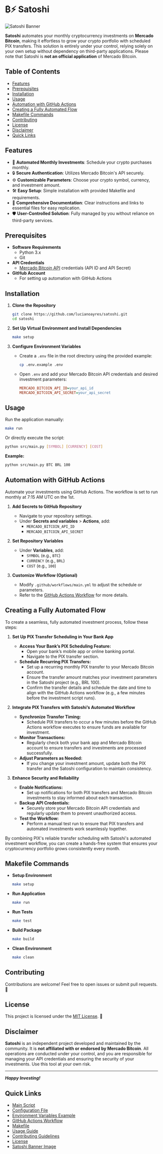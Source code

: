 # ₿⚡ Satoshi

![Satoshi Banner](https://github.com/lucianoayres/satoshi/blob/main/images/satoshi_banner_optimized.png?raw=true)

**Satoshi** automates your monthly cryptocurrency investments on **Mercado Bitcoin**, making it effortless to grow your crypto portfolio with scheduled PIX transfers. This solution is entirely under your control, relying solely on your own setup without dependency on third-party applications. Please note that Satoshi is **not an official application** of Mercado Bitcoin.

## Table of Contents

-   [Features](#features)
-   [Prerequisites](#prerequisites)
-   [Installation](#installation)
-   [Usage](#usage)
-   [Automation with GitHub Actions](#automation-with-github-actions)
-   [Creating a Fully Automated Flow](#creating-a-fully-automated-flow)
-   [Makefile Commands](#makefile-commands)
-   [Contributing](#contributing)
-   [License](#license)
-   [Disclaimer](#disclaimer)
-   [Quick Links](#quick-links)

## Features

-   📅 **Automated Monthly Investments**: Schedule your crypto purchases monthly.
-   🔒 **Secure Authentication**: Utilizes Mercado Bitcoin's API securely.
-   ⚙️ **Customizable Parameters**: Choose your crypto symbol, currency, and investment amount.
-   🛠️ **Easy Setup**: Simple installation with provided Makefile and requirements.
-   🔗 **Comprehensive Documentation**: Clear instructions and links to essential files for easy replication.
-   🛡️ **User-Controlled Solution**: Fully managed by you without reliance on third-party services.

## Prerequisites

-   **Software Requirements**
    -   Python 3.x
    -   Git
-   **API Credentials**
    -   [Mercado Bitcoin API](https://api.mercadobitcoin.net/) credentials (API ID and API Secret)
-   **GitHub Account**
    -   For setting up automation with GitHub Actions

## Installation

1. **Clone the Repository**

    ```bash
    git clone https://github.com/lucianoayres/satoshi.git
    cd satoshi
    ```

2. **Set Up Virtual Environment and Install Dependencies**

    ```bash
    make setup
    ```

3. **Configure Environment Variables**

    - Create a `.env` file in the root directory using the provided example:

        ```bash
        cp .env.example .env
        ```

    - Open `.env` and add your Mercado Bitcoin API credentials and desired investment parameters:

        ```ini
        MERCADO_BITCOIN_API_ID=your_api_id
        MERCADO_BITCOIN_API_SECRET=your_api_secret
        ```

## Usage

Run the application manually:

```bash
make run
```

Or directly execute the script:

```bash
python src/main.py [SYMBOL] [CURRENCY] [COST]
```

**Example:**

```bash
python src/main.py BTC BRL 100
```

## Automation with GitHub Actions

Automate your investments using GitHub Actions. The workflow is set to run monthly at 7:15 AM UTC on the 1st.

1. **Add Secrets to GitHub Repository**

    - Navigate to your repository settings.
    - Under **Secrets and variables** > **Actions**, add:
        - `MERCADO_BITCOIN_API_ID`
        - `MERCADO_BITCOIN_API_SECRET`

2. **Set Repository Variables**

    - Under **Variables**, add:
        - `SYMBOL` (e.g., `BTC`)
        - `CURRENCY` (e.g., `BRL`)
        - `COST` (e.g., `100`)

3. **Customize Workflow (Optional)**

    - Modify `.github/workflows/main.yml` to adjust the schedule or parameters.
    - Refer to the [GitHub Actions Workflow](.github/workflows/automated_monthly_investment.yml) for more details.

## Creating a Fully Automated Flow

To create a seamless, fully automated investment process, follow these steps:

1. **Set Up PIX Transfer Scheduling in Your Bank App**

    - **Access Your Bank’s PIX Scheduling Feature:**
        - Open your bank’s mobile app or online banking portal.
        - Navigate to the PIX transfer section.
    - **Schedule Recurring PIX Transfers:**
        - Set up a recurring monthly PIX transfer to your Mercado Bitcoin account.
        - Ensure the transfer amount matches your investment parameters in the Satoshi project (e.g., BRL 100).
        - Confirm the transfer details and schedule the date and time to align with the GitHub Actions workflow (e.g., a few minutes before the investment script runs).

2. **Integrate PIX Transfers with Satoshi’s Automated Workflow**

    - **Synchronize Transfer Timing:**
        - Schedule PIX transfers to occur a few minutes before the GitHub Actions workflow executes to ensure funds are available for investment.
    - **Monitor Transactions:**
        - Regularly check both your bank app and Mercado Bitcoin account to ensure transfers and investments are processed successfully.
    - **Adjust Parameters as Needed:**
        - If you change your investment amount, update both the PIX transfer and the Satoshi configuration to maintain consistency.

3. **Enhance Security and Reliability**

    - **Enable Notifications:**
        - Set up notifications for both PIX transfers and Mercado Bitcoin investments to stay informed about each transaction.
    - **Backup API Credentials:**
        - Securely store your Mercado Bitcoin API credentials and regularly update them to prevent unauthorized access.
    - **Test the Workflow:**
        - Perform a manual test run to ensure that PIX transfers and automated investments work seamlessly together.

By combining PIX's reliable transfer scheduling with Satoshi's automated investment workflow, you can create a hands-free system that ensures your cryptocurrency portfolio grows consistently every month.

## Makefile Commands

-   **Setup Environment**

    ```bash
    make setup
    ```

-   **Run Application**

    ```bash
    make run
    ```

-   **Run Tests**

    ```bash
    make test
    ```

-   **Build Package**

    ```bash
    make build
    ```

-   **Clean Environment**

    ```bash
    make clean
    ```

## Contributing

Contributions are welcome! Feel free to open issues or submit pull requests. 🤝

## License

This project is licensed under the [MIT License](LICENSE). 📄

## Disclaimer

**Satoshi** is an independent project developed and maintained by the community. It is **not affiliated with or endorsed by Mercado Bitcoin**. All operations are conducted under your control, and you are responsible for managing your API credentials and ensuring the security of your investments. Use this tool at your own risk.

---

_**Happy Investing!**_

## Quick Links

-   [Main Script](src/main.py)
-   [Configuration File](src/config.py)
-   [Environment Variables Example](.env.example)
-   [GitHub Actions Workflow](.github/workflows/main.yml)
-   [Makefile](Makefile)
-   [Usage Guide](docs/usage.md)
-   [Contributing Guidelines](CONTRIBUTING.md)
-   [License](LICENSE)
-   [Satoshi Banner Image](images/satoshi_banner_optimized.png)
